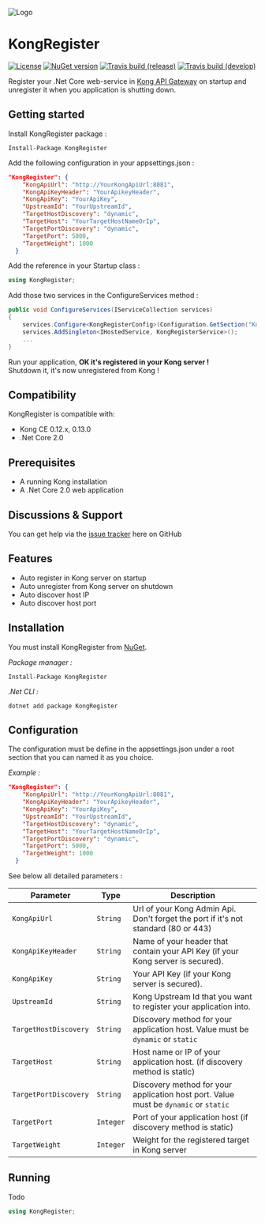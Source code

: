 ![Logo](https://raw.githubusercontent.com/renardguill/KongRegister/master/resources/KongRegisterLogo.png)

# KongRegister

[![License](https://img.shields.io/github/license/renardguill/KongRegister.svg)](https://github.com/renardguill/KongRegister/blob/master/LICENSE) [![NuGet version](https://img.shields.io/nuget/v/KongRegister.svg)](https://www.nuget.org/packages/KongRegister/) [![Travis build (release)](https://img.shields.io/travis/renardguill/KongRegister/master.svg?label=build%20(release)&logo=travis)](https://travis-ci.org/renardguill/KongRegister) [![Travis build (develop)](https://img.shields.io/travis/renardguill/KongRegister/develop.svg?label=build%20(develop)&logo=travis)](https://travis-ci.org/renardguill/KongRegister)

Register your .Net Core web-service in [Kong API Gateway](https://getkong.org) on startup and unregister it when you application is shutting down.

## Getting started

Install KongRegister package :

```PM
Install-Package KongRegister
```

Add the following configuration in your appsettings.json :

```json
"KongRegister": {
    "KongApiUrl": "http://YourKongApiUrl:8081",
    "KongApiKeyHeader": "YourApikeyHeader",
    "KongApiKey": "YourApiKey",
    "UpstreamId": "YourUpstreamId",
    "TargetHostDiscovery": "dynamic",
    "TargetHost": "YourTargetHostNameOrIp",
    "TargetPortDiscovery": "dynamic",
    "TargetPort": 5000,
    "TargetWeight": 1000
  }
```

Add the reference in your Startup class :

```csharp
using KongRegister;
```

Add those two services in the ConfigureServices method :

```csharp
public void ConfigureServices(IServiceCollection services)
{
    services.Configure<KongRegisterConfig>(Configuration.GetSection("KongRegister"));
    services.AddSingleton<IHostedService, KongRegisterService>();
    ...
}
```

Run your application, **OK it's registered in your Kong server !**<br/>
Shutdown it, it's now unregistered from Kong !

## Compatibility

KongRegister is compatible with:

- Kong CE 0.12.x, 0.13.0
- .Net Core 2.0

## Prerequisites

- A running Kong installation
- A .Net Core 2.0 web application

## Discussions & Support

You can get help via the [issue tracker](https://github.com/renardguill/KongRegister/issues) here on GitHub

## Features

- Auto register in Kong server on startup
- Auto unregister from Kong server on shutdown
- Auto discover host IP
- Auto discover host port

## Installation

You must install KongRegister from [NuGet](https://www.nuget.org/packages/KongRegister). 

*Package manager :*

```PM
Install-Package KongRegister
```

*.Net CLI :*

```dotnet
dotnet add package KongRegister
```

## Configuration

The configuration must be define in the appsettings.json under a root section that you can named it as you choice.

*Example :*

```json
"KongRegister": {
    "KongApiUrl": "http://YourKongApiUrl:8081",
    "KongApiKeyHeader": "YourApikeyHeader",
    "KongApiKey": "YourApiKey",
    "UpstreamId": "YourUpstreamId",
    "TargetHostDiscovery": "dynamic",
    "TargetHost": "YourTargetHostNameOrIp",
    "TargetPortDiscovery": "dynamic",
    "TargetPort": 5000,
    "TargetWeight": 1000
  }
```

See below all detailed parameters :

Parameter  | Type | Description
------------- | ------------- |-------------
`KongApiUrl`|`String`|Url of your Kong Admin Api. Don't forget the port if it's not standard (80 or 443) 
`KongApiKeyHeader`|`String`|Name of your header that contain your API Key (if your Kong server is secured).
`KongApiKey`|`String`|Your API Key (if your Kong server is secured).
`UpstreamId`|`String`|Kong Upstream Id that you want to register your application into.
`TargetHostDiscovery`|`String`|Discovery method for your application host. Value must be `dynamic` or `static`
`TargetHost`|`String`|Host name or IP of your application host. (if discovery method is static)
`TargetPortDiscovery`|`String`|Discovery method for your application host port. Value must be `dynamic` or `static`
`TargetPort`|`Integer`|Port of your application host (if discovery method is static)
`TargetWeight`|`Integer`|Weight for the registered target in Kong server

## Running

Todo

```csharp
using KongRegister;
```
